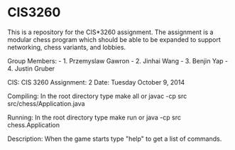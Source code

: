 CIS3260
=======

This is a repository for the CIS*3260 assignment. The assignment is a modular chess program which should be able to be expanded to support networking, chess variants, and lobbies.

Group Members:
	- 1. Przemyslaw Gawron
	- 2. Jinhai Wang
	- 3. Benjin Yap
	- 4. Justin Gruber
	
CIS: CIS 3260
Assignment: 2
Date: Tuesday October 9, 2014

Compiling:
In the root directory type
	make all
or
	javac -cp src src/chess/Application.java
	
Running:
In the root directory type
	make run
or
	java -cp src chess.Application
	
Description:
When the game starts type "help" to get a list of commands.